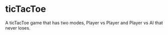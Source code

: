 # ticTacToe
 A ticTacToe game that has two modes, Player vs Player and Player vs AI that never loses.
